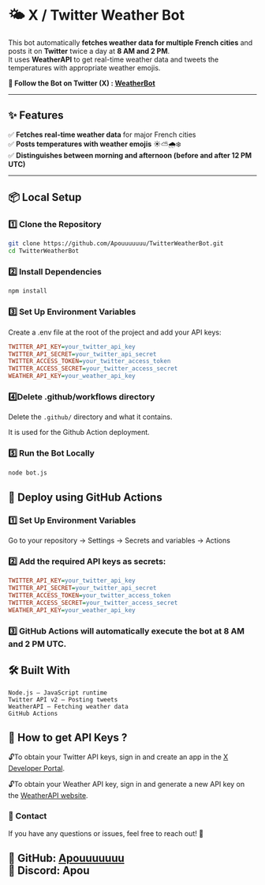 # 🌤️ X / Twitter Weather Bot  

This bot automatically **fetches weather data for multiple French cities** and posts it on **Twitter** twice a day at **8 AM and 2 PM**.  
It uses **WeatherAPI** to get real-time weather data and tweets the temperatures with appropriate weather emojis. 

**🔗 Follow the Bot on Twitter (X) : [WeatherBot](https://x.com/BotMeteoFrance)**


---

## ✨ Features  

✅ **Fetches real-time weather data** for major French cities  
✅ **Posts temperatures with weather emojis** ☀️⛅🌧️❄️  
✅ **Distinguishes between morning and afternoon (before and after 12 PM UTC)**  

---

## **📦 Local Setup**  

### 1️⃣ Clone the Repository
```sh
git clone https://github.com/Apouuuuuuu/TwitterWeatherBot.git
cd TwitterWeatherBot
```

### 2️⃣ Install Dependencies

```sh
npm install
```

### 3️⃣ Set Up Environment Variables
Create a .env file at the root of the project and add your API keys:

```ini
TWITTER_API_KEY=your_twitter_api_key
TWITTER_API_SECRET=your_twitter_api_secret
TWITTER_ACCESS_TOKEN=your_twitter_access_token
TWITTER_ACCESS_SECRET=your_twitter_access_secret
WEATHER_API_KEY=your_weather_api_key
```

### 4️⃣Delete .github/workflows directory

Delete the `.github/` directory and what it contains.

It is used for the Github Action deployment.

### 5️⃣ Run the Bot Locally
```sh
node bot.js
```


## 🚀 **Deploy using GitHub Actions**

### 1️⃣ Set Up Environment Variables

 Go to your repository → Settings → Secrets and variables → Actions

### 2️⃣ Add the required API keys as secrets:

```ini
TWITTER_API_KEY=your_twitter_api_key
TWITTER_API_SECRET=your_twitter_api_secret
TWITTER_ACCESS_TOKEN=your_twitter_access_token
TWITTER_ACCESS_SECRET=your_twitter_access_secret
WEATHER_API_KEY=your_weather_api_key
```

### 3️⃣ GitHub Actions will automatically execute the bot at 8 AM and 2 PM UTC.

## 🛠 Built With
```
Node.js – JavaScript runtime
Twitter API v2 – Posting tweets
WeatherAPI – Fetching weather data
GitHub Actions
```


## 🔑 How to get API Keys ?
🔓To obtain your Twitter API keys, sign in and create an app in the [X Developer Portal](https://developer.x.com/).


🔓To obtain your Weather API key, sign in and generate a new API key on the [WeatherAPI website](https://www.weatherapi.com/).

### **📩 Contact**  
If you have any questions or issues, feel free to reach out! 🚀  

📌 **GitHub:** [Apouuuuuuu](https://github.com/Apouuuuuuu)  
💬 **Discord:** Apou  
---
